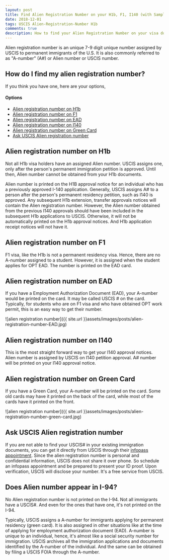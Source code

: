 ```yaml
---
layout: post
title: Find Alien Registration Number on your H1b, F1, I140 (with Samples) 
date: 2018-12-01
tags: USCIS Alien-Registration-Number H1b
comments: true
description: How to find your Alien Registration Number on your visa documents like H1b, I140, F1, EAD, Green Card. You can also ask USCIS for your document number.
---
```


Alien registration number is an unique 7-9 digit unique number assigned by USCIS to permanent immigrants of the U.S. It is also commonly referred to as "A-number" (A#) or Alien number or USCIS number. 

## How do I find my alien registration number?

If you think you have one, here are your options,

#### Options
 - [Alien registration number on H1b](#alien-registration-number-on-h1b)
 - [Alien registration number on F1](#alien-registration-number-on-f1)
 - [Alien registration number on EAD](#alien-registration-number-on-ead)
 - [Alien registration number on I140](#alien-registration-number-on-i140)
 - [Alien registration number on Green Card](#alien-registration-number-on-green-card)
 - [Ask USCIS Alien registration number ](#ask-uscis-alien-registration-number)
 
## Alien registration number on H1b

Not all H1b visa holders have an assigned Alien number. USCIS assigns one, only after the person's permanent immigration petition is approved. Until then, Alien number cannot be obtained from your H1b documents. 

Alien number is printed on the H1B approval notice for an individual who has a previously approved I-140 application. Generally, USCIS assigns A# to a person after the person's permanent residency petition, such as I140 is approved. Any subsequent H1b extension, transfer approvals notices will contain the Alien registration number.  However, the Alien number obtained from the previous I140 approvals should have been included in the subsequent H1b applications to USCIS. Otherwise, it will not be automatically printed on the H1b approval notices. And H1b application receipt notices will not have it.

## Alien registration number on F1

F1 visa, like the H1b is not a permanent residency visa. Hence, there are no A-number assigned to a student. However,
it is assigned when the student applies for OPT EAD. The number is printed on the EAD card.

## Alien registration number on EAD
If you have a Employment Authorization Document (EAD), your A-number would be printed on the card. It may be called USCIS # on the card.
Typically, for students who are on F1 visa and who have obtained OPT work permit, this is an easy way to get their number.

![alien registration number]({{ site.url }}assets/images/posts/alien-registration-number-EAD.jpg)

## Alien registration number on I140

This is the most straight forward way to get your I140 approval notices. Alien number is assigned by USCIS on I140 petition approval. A# number will be printed on your I140 approval notice. 

## Alien registration number on Green Card

If you have a Green Card, your A-number will be printed on the card. Some old cards may have it printed on the back of the card, while most of the cards have it printed on the front.

![alien registration number]({{ site.url }}assets/images/posts/alien-registration-number-green-card.jpg)


## Ask USCIS Alien registration number 

If you are not able to find your USCIS# in your existing immigration documents, you can get it directly from USCIS through their [infopass appointment](https://my.uscis.gov/appointment). Since the alien registration number is personal and confidential information, USCIS does not share it over phone. So schedule an infopass appointment and be prepared to present your ID proof. Upon verification, USCIS will disclose your number. It's a free service from USCIS.


## Does Alien number appear in I-94?
No Alien registration number is not printed on the I-94. Not all immigrants have a USCIS#. And even for the ones that have one, it's not printed on the I-94.

Typically, USCIS assigns a A-number for immigrants applying for permanent residency (green card). It is also assigned in other situations like at the time of applying for employment authorization document (EAD). A-number is unique to an individual, hence, it's almost like a social security number for immigration. USCIS archives all the immigration applications and documents identified by the A-number of the individual. And the same can be obtained by filing a USCIS FOIA through the A-number. 
